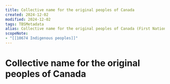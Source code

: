 ```yaml
---
title: Collective name for the original peoples of Canada
created: 2024-12-02
modified: 2024-12-02
tags: TBSMetadata
alias: Collective name for the original peoples of Canada (First Nations, Métis and Inuits) and their descendants.
scopeNote:
- "[[10674 Indigenous peoples]]"
---
```

# Collective name for the original peoples of Canada
